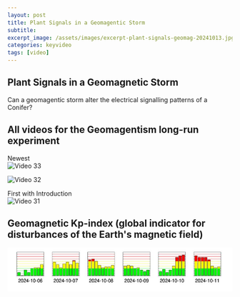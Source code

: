 ```yaml
---
layout: post
title: Plant Signals in a Geomagentic Storm
subtitle: 
excerpt_image: /assets/images/excerpt-plant-signals-geomag-20241013.jpg
categories: keyvideo
tags: [video]
---
```


## Plant Signals in a Geomagnetic Storm 
Can a geomagentic storm alter the electrical signalling patterns of a Conifer?
  

## All videos for the Geomagentism long-run experiment

Newest  
![Video 33](https://youtu.be/V9XIdEd4WZY)  

![Video 32](https://youtu.be/YxRXxnekUQo)  

First with Introduction  
![Video 31](https://youtu.be/NXxLGXdeZsM)  



## Geomagnetic Kp-index (global indicator for disturbances of the Earth's magnetic field)
![](/assets/images/geomag-Kp-early-October-2024-Screenshot_2024-11-10_07-15-26.jpg)
